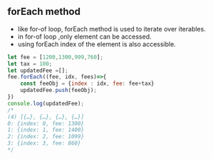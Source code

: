 ## forEach method 

- like for-of loop, forEach method is used to iterate over iterables.
- in for-of loop ,only element can be accessed.
- using forEach index of the element is also accessible.

```js
let fee = [1200,1300,999,760];
let tax = 100;
let updatedFee =[];
fee.forEach((fee, idx, fees)=>{
    const feeObj = {index : idx, fee: fee+tax}
    updatedFee.push(feeObj);
})
console.log(updatedFee);
/*
(4) [{…}, {…}, {…}, {…}]
0: {index: 0, fee: 1300}
1: {index: 1, fee: 1400}
2: {index: 2, fee: 1099}
3: {index: 3, fee: 860}
*/
```